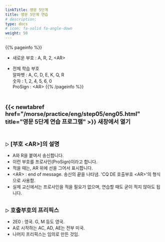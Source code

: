 ```yaml
---
linkTitle: 영문 5단계
title: 영문 5단계 연습
# description: 
type: docs
# icon: fa-solid fa-angle-down
weight: 50
---
```


{{% pageinfo %}}

* 새로운 부호 : A, R, 2, &lt;AR&gt;

* 전체 학습 부호<br>
알파벳 : A, C, D, E, K, Q, R<br>
숫자 : 1, 2, 4, 5, 6, 0<br>
ProSign : &lt;AR&gt;
{{% /pageinfo %}}

<br>

<b><span style="font-size:130%">{{< newtabref href="/morse/practice/eng/step05/eng05.html" title="영문 5단계 연습 프로그램" >}} 새창에서 열기</span></b>

<br>

▷ <b><span style="font-size:130%">[부호  &lt;AR&gt;]의 설명</span></b>
- A와 R을 붙여서 송신합니다.
- 이런 부호를 프로사인(ProSign)이라고 합니다.
- 적을 때는, AR 위에 선을 그어서 표시합니다.
- &lt;AR&gt; : end of message. 송신의 끝을 나타냄. 'CQ DE 호출부호 &lt;AR&gt;'의 형식으로 사용함.
- 실제 교신에서는 프로사인을 적을 필요가 없으며, 연습할 때도 굳이 적지 않아도 됩니다.
<br><br>

▷ <b><span style="font-size:130%">호출부호의 프리픽스</span></b>
- 2E0 : 영국. G, M 등도 영국.
- A로 시작하는 AC, AD, AE는 전부 미국.
- 나머지 프리픽스는 임의로 만든 것임.

